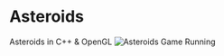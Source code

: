 # Asteroids
Asteroids in C++ & OpenGL
![Asteroids Game Running](https://cdn.discordapp.com/attachments/405128309069053957/1005214755239247883/Project_SrfdKmqIpF.gif)
